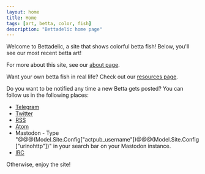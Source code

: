 ```yaml
---
layout: home
title: Home
tags: [art, betta, color, fish]
description: "Bettadelic home page"
---
```


Welcome to Bettadelic, a site that shows colorful betta fish!  Below, you'll see our most recent betta art!

For more about this site, see our [about page](/about/index.html).

Want your own betta fish in real life?  Check out our [resources page](/resources/index.html).

Do you want to be notified any time a new Betta gets posted?  You can follow us in the following places:

* [Telegram](@Model.Site.Config["telegram"])
* [Twitter](@Model.Site.Config["twitter"])
* [RSS](/rss.xml)
* [Atom](/atom.xml)
* Mastodon - Type "@@@(Model.Site.Config["actpub_username"])@@@(Model.Site.Config["urlnohttp"])" in your search bar on your Mastodon instance.
* [IRC](https://web.libera.chat/?channel=#bettadelic)

Otherwise, enjoy the site!
